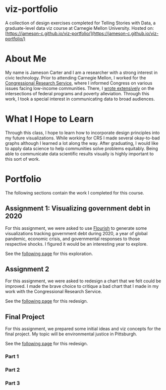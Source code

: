 # viz-portfolio
A collection of design exercises completed for Telling Stories with Data, a graduate-level data viz course at Carnegie Mellon University.
Hosted on: [https://jameson-c.github.io/viz-portfolio/](https://jameson-c.github.io/viz-portfolio/) 

# About Me
My name is Jameson Carter and I am a researcher with a strong interest in civic technology. Prior to attending Carnegie Mellon, I worked for the [Congressional Research Service](https://en.wikipedia.org/wiki/Congressional_Research_Service), where I informed Congress on various issues facing low-income communities. There, I [wrote extensively](https://crsreports.congress.gov/search/#/?termsToSearch=Jameson%20Carter&orderBy=Relevance) on the intersections of federal programs and poverty alleviation. Through this work, I took a special interest in communicating data to broad audiences.

# What I Hope to Learn
Through this class, I hope to learn how to incorporate design principles into my future visualizations. While working for CRS I made several okay-to-bad graphs although I learned a lot along the way. After graduating, I would like to apply data science to help communities solve problems equitably. Being able to communicate data scientific results visually is highly important to this sort of work.

# Portfolio
The following sections contain the work I completed for this course. 
## Assignment 1: Visualizing government debt in 2020
For this assignment, we were asked to use [Flourish](https://flourish.studio/) to generate some visualizations tracking government debt during 2020, a year of global pandemic, economic crisis, and governmental responses to those respective shocks. I figured it would be an interesting year to explore.

See the [following page](https://jameson-c.github.io/viz-portfolio/assignment_1.html) for this exploration.

## Assignment 2
For this assignment, we were asked to redesign a chart that we felt could be improved. I made the brave choice to critique a bad chart that I made in my work with the Congressional Research Service.

See the [following page](https://jameson-c.github.io/viz-portfolio/assignment_3_4.html) for this redesign.

## Final Project
For this assignment, we prepared some initial ideas and viz concepts for the final project. My topic will be environmental justice in Pittsburgh.

See the [following page](https://jameson-c.github.io/viz-portfolio/Final_Part_I.html) for this redesign.
### Part 1

### Part 2

### Part 3
